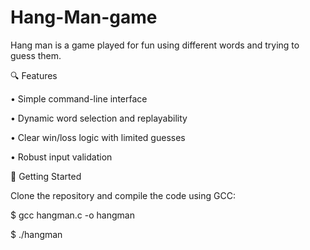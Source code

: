 # Hang-Man-game
Hang man is a game played for fun using different words and trying to guess them.

🔍 Features

• 	Simple command-line interface

• 	Dynamic word selection and replayability

• 	Clear win/loss logic with limited guesses

• 	Robust input validation

🚀 Getting Started

Clone the repository and compile the code using GCC:

$ gcc hangman.c -o hangman

$ ./hangman

